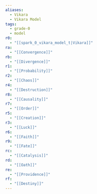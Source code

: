 ```yaml
---
aliases:
  - Vikara
  - Vikara Model
tags:
  - grade-0
  - model
r0:
  - "[[spark_0_vikara_model_t|Vikara]]"
ra:
  - "[[Convergence]]"
rb:
  - "[[Divergence]]"
r1:
  - "[[Probability]]"
r2:
  - "[[Chaos]]"
r4:
  - "[[Destruction]]"
r8:
  - "[[Causality]]"
r7:
  - "[[Order]]"
r5:
  - "[[Creation]]"
r3:
  - "[[Luck]]"
r6:
  - "[[Faith]]"
r9:
  - "[[Fate]]"
rc:
  - "[[Catalysis]]"
rd:
  - "[[Oath]]"
re:
  - "[[Providence]]"
rf:
  - "[[Destiny]]"
---
```

